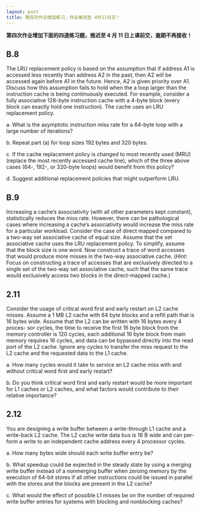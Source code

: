 ```yaml
---
layout: post
title: 第四次作业增加练习，作业推迟至 4月11日交！
---
```


**第四次作业增加下面的四道练习题，推迟至 4 月 11 日上课前交，逾期不再接收！**


## B.8 

The  LRU  replacement policy  is  based  on  the assumption
that if address A1 is accessed less recently than address A2 in the past, then A2
will be accessed again before A1 in the future. Hence, A2 is given priority over
A1. Discuss how this assumption fails to hold when the a loop larger than the
instruction cache is being continuously executed. For example, consider a fully
associative  128-byte  instruction  cache  with  a  4-byte  block  (every  block  can
exactly hold one instruction). The cache uses an LRU replacement policy.

a. What is the asymptotic instruction miss rate for a 64-byte loop
with a large number of iterations?

b. Repeat part (a) for loop sizes 192 bytes and 320 bytes.

c. If the cache replacement policy is changed to most recently used
(MRU) (replace the most recently accessed  cache  line),  which  of the three
above cases (64-, 192-, or 320-byte loops) would benefit from this policy?

d. Suggest  additional  replacement  policies  that  might  outperform
LRU.


## B.9

Increasing  a  cache’s  associativity  (with  all  other  parameters  kept
constant), statistically reduces the miss rate. However, there can be pathological
cases where increasing a cache’s associativity would increase the miss rate for a
particular workload. Consider the case of direct mapped compared to a two-way
set associative cache of equal size. Assume that the set associative cache uses the
LRU  replacement  policy. To  simplify, assume that  the  block size  is  one  word.
Now construct a trace of word accesses that would produce more misses in the
two-way associative cache. (*Hint*: Focus on constructing a trace of accesses that
are exclusively directed to a single set of the two-way set associative cache, such
that  the  same  trace  would  exclusively  access  two  blocks  in  the  direct-mapped
cache.)


## 2.11

Consider the usage of critical word first and early restart on L2
cache misses. Assume a 1 MB L2 cache with 64 byte blocks and a refill path that
is 16 bytes wide. Assume that the L2 can be written with 16 bytes every 4 proces-
sor cycles, the time to receive the first 16 byte block from the memory controller
is  120  cycles,  each  additional  16  byte  block  from  main  memory  requires  16
cycles,  and  data  can  be  bypassed  directly  into  the  read  port  of  the  L2  cache.
Ignore any cycles to transfer the miss request to the L2 cache and the requested
data to the L1 cache.

a.  How many cycles would it take to service an L2 cache miss with
and without critical word first and early restart?

b.  Do you think critical word first and early restart would be more
important for L1 caches or L2 caches, and what factors would contribute to
their relative importance?


## 2.12

You are designing a write buffer between a write-through L1 cache
and a write-back L2 cache. The L2 cache write data bus is 16 B wide and can per-
form a write to an independent cache address every 4 processor cycles.

a. How many bytes wide should each write buffer entry be?

b. What  speedup could be expected in the steady state by using a
merging write buffer instead of a nonmerging buffer when zeroing memory
by the execution of 64-bit stores if all other instructions could be issued in
parallel with the stores and the blocks are present in the L2 cache?

c. What would the effect of possible L1 misses be on the number of
required  write  buffer  entries  for  systems  with  blocking  and  nonblocking
caches?